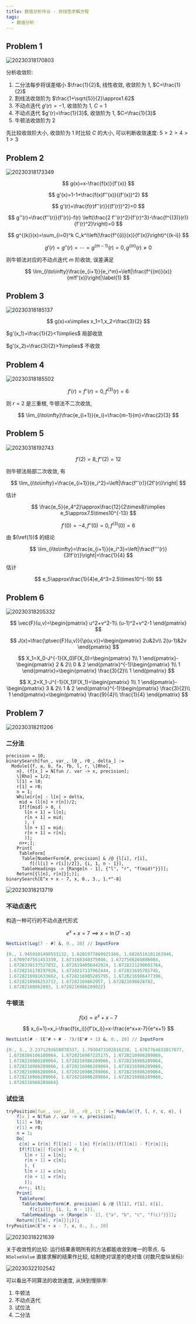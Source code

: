 ```yaml
---
title: 数值分析作业 - 非线性求解方程
tags:
  - 数值分析
---
```


## Problem 1

![20230318170803](https://cdn.duanyll.com/img/20230318170803.png)

分析收敛阶:

1. 二分法每步将误差缩小 $\frac{1}{2}$, 线性收敛, 收敛阶为 $1$, $C=\frac{1}{2}$
2. 割线法收敛阶为 $\frac{1+\sqrt{5}}{2}\approx1.62$
3. 不动点迭代 $g'(r)=-1$, 收敛阶为 $1$, $C=1$ 
4. 不动点迭代 $g'(r)=\frac{1}{3}$, 收敛阶为 $1$, $C=\frac{1}{3}$
5. 牛顿法收敛阶为 $2$

先比较收敛阶大小, 收敛阶为 $1$ 时比较 $C$ 的大小, 可以判断收敛速度: $5>2>4>1>3$

## Problem 2

![20230318173349](https://cdn.duanyll.com/img/20230318173349.png)

$$
g(x)=x-\frac{f(x)}{f'(x)}
$$

$$
g'(x)=1-1+\frac{f(x)f''(x)}{(f'(x))^2}
$$

$$
g'(r)=\frac{f(r)f''(r)}{(f'(r))^2}=0
$$


$$
g''(r)=\frac{f''(r)}{f'(r)}-f(r) \left(\frac{2
   f''(r)^2}{f'(r)^3}-\frac{f^{(3)}(r)}{f'(r)^2}\right)=0
$$

$$
g^{(k)}(x)=\sum_{i=0}^k C_k^i\left(\frac{f^{(i)}(x)}{f'(x)}\right)^{(k-i)}
$$

$$
g'(r)=g''(r)=\cdots=g^{(m-1)}(r)=0,g^{(m)}(r)\neq0
$$

则牛顿法对应的不动点迭代 $m$ 阶收敛, 误差满足

$$
\lim_{i\to\infty}\frac{e_{i+1}}{e_i^m}=\left|\frac{f^{(m)}(x)}{m!f'(x)}\right|\label{1}
$$

## Problem 3

![20230318185137](https://cdn.duanyll.com/img/20230318185137.png)

$$
g(x)=x\implies x_1=1,x_2=\frac{3}{2}
$$

$g'(x_1)=\frac{1}{2}<1\implies$ 局部收敛

$g'(x_2)=\frac{3}{2}>1\implies$ 不收敛

## Problem 4

![20230318185502](https://cdn.duanyll.com/img/20230318185502.png)

$$
f'(r)=f''(r)=0,f^{(3)}(r)=6
$$

则 $r=2$ 是三重根, 牛顿法不二次收敛, 

$$
\lim_{i\to\infty}\frac{e_{i+1}}{e_i}=\frac{m-1}{m}=\frac{2}{3}
$$

## Problem 5

![20230318192743](https://cdn.duanyll.com/img/20230318192743.png)

$$
f'(2)=8,f''(2)=12
$$

则牛顿法局部二次收敛, 有

$$
\lim_{i\to\infty}=\frac{e_{i+1}}{e_i^2}=\left|\frac{f''(r)}{2f'(r)}\right|
$$

估计

$$
\frac{e_5}{e_4^2}\approx\frac{12}{2\times8}\implies e_5\approx7.5\times10^{-13}
$$

$$
f'(0)=-4,f''(0)=0,f^{(3)}(0)=6
$$

由 $(\ref{1})$ 的结论

$$
\lim_{i\to\infty}=\frac{e_{i+1}}{e_i^3}=\left|\frac{f'''(r)}{3!f'(r)}\right|=\frac{1}{4}
$$

估计

$$
e_5\approx\frac{1}{4}e_4^3=2.5\times10^{-19}
$$

## Problem 6

![20230318205332](https://cdn.duanyll.com/img/20230318205332.png)

$$
\vec{F}(u,v)=\begin{pmatrix}
    u^2+v^2-1\\
    (u-1)^2+v^2-1
\end{pmatrix}
$$

$$
J(x)=\frac{\p\vec{F}(u,v)}{\p(u,v)}=\begin{pmatrix}
    2u&2v\\
    2(u-1)&2v
\end{pmatrix}
$$

$$
X_1=X_0-J^{-1}(X_0)F(X_0)=\begin{pmatrix}
    1\\
    1
\end{pmatrix}-\begin{pmatrix}
    2 & 2\\
    0 & 2
\end{pmatrix}^{-1}\begin{pmatrix}
    1\\
    1
\end{pmatrix}=\begin{pmatrix}
    \frac{3}{2}\\
    1
\end{pmatrix}
$$

$$
X_2=X_1-J^{-1}(X_1)F(X_1)=\begin{pmatrix}
    1\\
    1
\end{pmatrix}-\begin{pmatrix}
    3 & 2\\
    1 & 2
\end{pmatrix}^{-1}\begin{pmatrix}
    \frac{3}{2}\\
    1
\end{pmatrix}=\begin{pmatrix}
    \frac{9}{4}\\
    \frac{1}{4}
\end{pmatrix}
$$

## Problem 7

![20230318211206](https://cdn.duanyll.com/img/20230318211206.png)

### 二分法

```mathamatica
precision = 10;
binarySearch[fun_, var_, l0_, r0_, delta_] := 
  Module[{f, a, b, fa, fb, l, r, \[Rho], 
    n}, (f[x_] = N[fun /. var -> x, precision];
    \[Rho] = 1/2;
    l[1] = l0;
    r[1] = r0;
    n = 1;
    While[r[n] - l[n] > delta,
     mid = (l[n] + r[n])/2;
     If[f[mid] > 0, (
       l[n + 1] = l[n];
       r[n + 1] = mid;
       ), (
       l[n + 1] = mid;
       r[n + 1] = r[n];
       )];
     n++;];
    Print[
     TableForm[
      Table[NumberForm[#, precision] & /@ {l[i], r[i], 
         f[(l[i] + r[i])/2]}, {i, 1, n - 1}], 
      TableHeadings -> {Range[n - 1], {"l", "r", "f(mid)"}}]];
    Return[{l[n], r[n]}];)];
binarySearch[E^x + x - 7, x, 0., 3., 1.*^-8]
```

![20230318213719](https://cdn.duanyll.com/img/20230318213719.png)

### 不动点迭代

构造一种可行的不动点迭代形式

$$
e^x+x=7\implies x=\ln(7-x)
$$

```mathematica
NestList[Log[7 - #] &, 0., 20] // InputForm
```

```mathematica
{0., 1.9459101490553132, 1.6201977869925166, 1.6826516101163946, 
 1.6709747561453339, 1.673168340375046, 1.6727566260886084, 
 1.6728339137527832, 1.6728194056442924, 1.6728221290601764, 
 1.6728216178297926, 1.6728217137962444, 1.672821695781745, 
 1.6728216991633662, 1.6728216985285795, 1.6728216986477396, 
 1.6728216986253712, 1.67282169862957, 1.672821698628782, 
 1.67282169862893, 1.6728216986289022}
```

### 牛顿法

$$
f(x)=e^x+x-7
$$

$$
x_{i+1}=x_i-\frac{f(x_i)}{f'(x_i)}=x-\frac{e^x+x-7}{e^x+1}
$$

```mathematica
NestList[# - (E^# + # - 7)/(E^# + 1) &, 0., 20] // InputForm
```

```mathematica
{0., 3., 2.2371293658878337, 1.7930473102816238, 1.6787764832017877, 
 1.6728366106108064, 1.6728216987225175, 1.6728216986289066, 
 1.6728216986289064, 1.6728216986289066, 1.6728216986289064, 
 1.6728216986289066, 1.6728216986289064, 1.6728216986289066, 
 1.6728216986289064, 1.6728216986289066, 1.6728216986289064, 
 1.6728216986289066, 1.6728216986289064, 1.6728216986289066, 
 1.6728216986289064}
```

### 试位法

```mathematica
tryPosition[fun_, var_, l0_, r0_, it_] := Module[{f, l, r, c, n}, (
    f[x_] = N[fun /. var -> x, precision];
    l[1] = l0;
    r[1] = r0;
    n = 1;
    Do[
     c[n] = (r[n] f[l[n]] - l[n] f[r[n]])/(f[l[n]] - f[r[n]]);
     If[f[l[n]] f[c[n]] > 0, (
       l[n + 1] = l[n];
       r[n + 1] = c[n];
       ), (
       l[n + 1] = c[n];
       r[n + 1] = r[n];
       )];
     n++;, it];
    Print[
     TableForm[
      Table[NumberForm[#, precision] & /@ {l[i], r[i], c[i], 
         f[c[i]]}, {i, 1, n - 1}], 
      TableHeadings -> {Range[n - 1], {"a", "b", "c", "f(c)"}}]];
    Return[{l[n], r[n]}];)];
tryPosition[E^x + x - 7, x, 0., 3., 20]
```

![20230318221639](https://cdn.duanyll.com/img/20230318221639.png)

关于收敛性的比较: 运行结果表明所有的方法都能收敛到唯一的零点. 与 `NSolveValue` 直接求解的结果作比较, 绘制绝对误差的绝对值 (对数尺度纵坐标):

![20230322102542](https://cdn.duanyll.com/img/20230322102542.png)

可以看出不同算法的收敛速度, 从快到慢排序:

1. 牛顿法
2. 不动点迭代
3. 试位法
4. 二分法